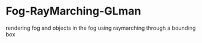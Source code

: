 # Fog-RayMarching-GLman
rendering fog and objects in the fog using raymarching through a bounding box
